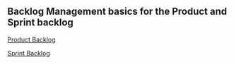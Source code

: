 ## Backlog Management basics for the Product and Sprint backlog

[Product Backlog](https://scrumguides.org/scrum-guide.html#product-backlog 'Product Backlog')

[Sprint Backlog](https://scrumguides.org/scrum-guide.html#sprint-backlog 'Sprint Backlog')
